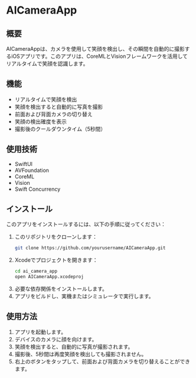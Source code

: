 # AICameraApp

## 概要
AICameraAppは、カメラを使用して笑顔を検出し、その瞬間を自動的に撮影するiOSアプリです。このアプリは、CoreMLとVisionフレームワークを活用してリアルタイムで笑顔を認識します。

## 機能
- リアルタイムで笑顔を検出
- 笑顔を検出すると自動的に写真を撮影
- 前面および背面カメラの切り替え
- 笑顔の検出確度を表示
- 撮影後のクールダウンタイム（5秒間）

## 使用技術
- SwiftUI
- AVFoundation
- CoreML
- Vision
- Swift Concurrency

## インストール
このアプリをインストールするには、以下の手順に従ってください：

1. このリポジトリをクローンします：
    ```bash
    git clone https://github.com/yourusername/AICameraApp.git
    ```
2. Xcodeでプロジェクトを開きます：
    ```bash
    cd ai_camera_app
    open AICameraApp.xcodeproj
    ```
3. 必要な依存関係をインストールします。
4. アプリをビルドし、実機またはシミュレータで実行します。

## 使用方法
1. アプリを起動します。
2. デバイスのカメラに顔を向けます。
3. 笑顔を検出すると、自動的に写真が撮影されます。
4. 撮影後、5秒間は再度笑顔を検出しても撮影されません。
5. 右上のボタンをタップして、前面および背面カメラを切り替えることができます。

